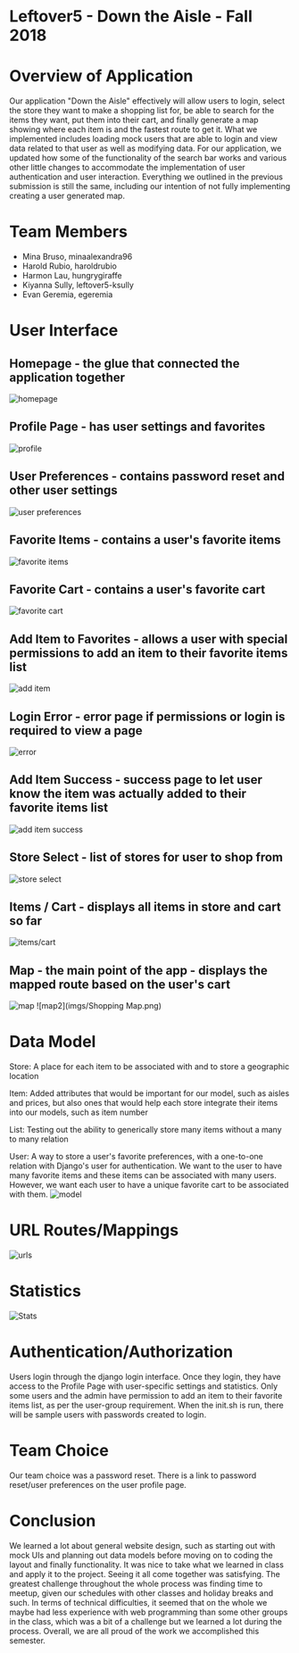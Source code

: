 # Leftover5 - Down the Aisle - Fall 2018

# Overview of Application
Our application "Down the Aisle" effectively will allow users to login, select the store they want to make a shopping list for, be able to search for the items they want, put them into their cart, and finally generate a map showing where each item is and the fastest route to get it. What we implemented includes loading mock users that are able to login and view data related to that user as well as modifying data. For our application, we updated how some of the functionality of the search bar works and various other little changes to accommodate the implementation of user authentication and user interaction. Everything we outlined in the previous submission is still the same, including our intention of not fully implementing creating a user generated map.

# Team Members
* Mina Bruso, minaalexandra96
* Harold Rubio, haroldrubio
* Harmon Lau, hungrygiraffe
* Kiyanna Sully, leftover5-ksully
* Evan Geremia, egeremia

# User Interface
## Homepage - the glue that connected the application together
![homepage](imgs/homepage-UI.png)

## Profile Page - has user settings and favorites
![profile](imgs/profile-UI.png)

## User Preferences - contains password reset and other user settings
![user preferences](imgs/password-reset-UI.png)

## Favorite Items - contains a user's favorite items
![favorite items](imgs/favorite-item-UI.png)

## Favorite Cart - contains a user's favorite cart
![favorite cart](imgs/favorite-cart-UI.png)

## Add Item to Favorites - allows a user with special permissions to add an item to their favorite items list
![add item](imgs/add-to-faves-UI.png)

## Login Error - error page if permissions or login is required to view a page
![error](imgs/page-error-UI.png)

## Add Item Success - success page to let user know the item was actually added to their favorite items list
![add item success](imgs/success-UI.png)

## Store Select - list of stores for user to shop from 
![store select](imgs/store-select-UI.png)

## Items / Cart - displays all items in store and cart so far
![items/cart](imgs/item-cart-UI.png)

## Map - the main point of the app - displays the mapped route based on the user's cart
![map](imgs/map_screen-UI.png)
![map2](imgs/Shopping Map.png)

# Data Model
Store: A place for each item to be associated with and to store a geographic location

Item: Added attributes that would be important for our model, such as aisles and prices, but also ones that would help each store integrate their items into our models, such as item number

List: Testing out the ability to generically store many items without a many to many relation

User: A way to store a user's favorite preferences, with a one-to-one relation with Django's user for authentication. We want to the user to have many favorite items and these items can be associated with many users. However, we want each user to have a unique favorite cart to be associated with them.
![model](imgs/model.PNG)

# URL Routes/Mappings
![urls](imgs/urls.png)

# Statistics
![Stats](imgs/Stats.png)

# Authentication/Authorization
Users login through the django login interface. Once they login, they have access to the Profile Page with user-specific settings and statistics. Only some users and the admin have permission to add an item to their favorite items list, as per the user-group requirement. When the init.sh is run, there will be sample users with passwords created to login.

# Team Choice
Our team choice was a password reset. There is a link to password reset/user preferences on the user profile page. 

# Conclusion
We learned a lot about general website design, such as starting out with mock UIs and planning out data models before moving on to coding the layout and finally functionality. It was nice to take what we learned in class and apply it to the project. Seeing it all come together was satisfying. The greatest challenge throughout the whole process was finding time to meetup, given our schedules with other classes and holiday breaks and such. In terms of technical difficulties, it seemed that on the whole we maybe had less experience with web programming than some other groups in the class, which was a bit of a challenge but we learned a lot during the process. Overall, we are all proud of the work we accomplished this semester.


